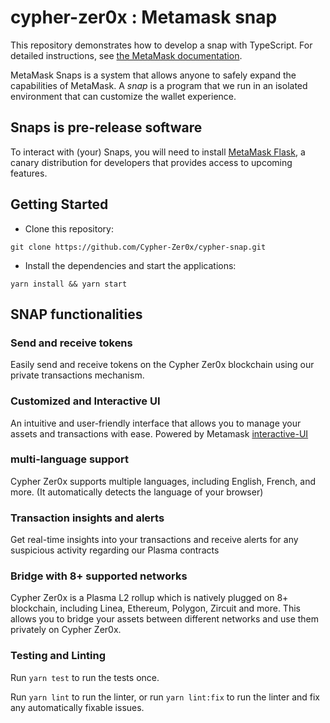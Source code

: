 # cypher-zer0x : Metamask snap

This repository demonstrates how to develop a snap with TypeScript. For detailed
instructions, see [the MetaMask documentation](https://docs.metamask.io/guide/snaps.html#serving-a-snap-to-your-local-environment).

MetaMask Snaps is a system that allows anyone to safely expand the capabilities
of MetaMask. A _snap_ is a program that we run in an isolated environment that
can customize the wallet experience.

## Snaps is pre-release software

To interact with (your) Snaps, you will need to install [MetaMask Flask](https://metamask.io/flask/),
a canary distribution for developers that provides access to upcoming features.

## Getting Started

- Clone this repository: 
```shell 
git clone https://github.com/Cypher-Zer0x/cypher-snap.git
```
- Install the dependencies and start the applications:
```shell
yarn install && yarn start
```

## SNAP functionalities

### Send and receive tokens
Easily send and receive tokens on the Cypher Zer0x blockchain using our private transactions mechanism.

### Customized and Interactive UI
An intuitive and user-friendly interface that allows you to manage your assets and transactions with ease. Powered by Metamask [interactive-UI](https://docs.metamask.io/snaps/features/custom-ui/)

### multi-language support
Cypher Zer0x supports multiple languages, including English, French, and more. (It automatically detects the language of your browser)

### Transaction insights and alerts
Get real-time insights into your transactions and receive alerts for any suspicious activity regarding our Plasma contracts


### Bridge with 8+ supported networks
Cypher Zer0x is a Plasma L2 rollup which is natively plugged on 8+ blockchain, including Linea, Ethereum, Polygon, Zircuit and more.
This allows you to bridge your assets between different networks and use them privately on Cypher Zer0x.


### Testing and Linting

Run `yarn test` to run the tests once.

Run `yarn lint` to run the linter, or run `yarn lint:fix` to run the linter and
fix any automatically fixable issues.
